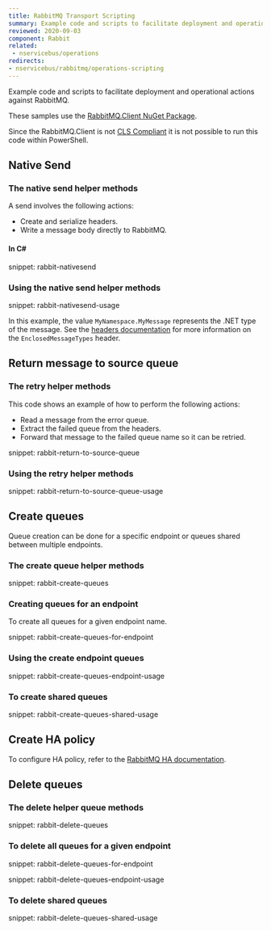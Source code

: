 ```yaml
---
title: RabbitMQ Transport Scripting
summary: Example code and scripts to facilitate deployment and operational actions against RabbitMQ.
reviewed: 2020-09-03
component: Rabbit
related:
 - nservicebus/operations
redirects:
- nservicebus/rabbitmq/operations-scripting
---
```


Example code and scripts to facilitate deployment and operational actions against RabbitMQ.

These samples use the [RabbitMQ.Client NuGet Package](https://www.nuget.org/packages/RabbitMQ.Client/).

Since the RabbitMQ.Client is not [CLS Compliant](https://msdn.microsoft.com/en-us/library/system.clscompliantattribute.aspx) it is not possible to run this code within PowerShell.

## Native Send

### The native send helper methods

A send involves the following actions:

* Create and serialize headers.
* Write a message body directly to RabbitMQ.

#### In C&#35;

snippet: rabbit-nativesend

### Using the native send helper methods

snippet: rabbit-nativesend-usage

In this example, the value `MyNamespace.MyMessage` represents the .NET type of the message. See the [headers documentation](/nservicebus/messaging/headers.md) for more information on the `EnclosedMessageTypes` header.

## Return message to source queue

### The retry helper methods

This code shows an example of how to perform the following actions:

* Read a message from the error queue.
* Extract the failed queue from the headers.
* Forward that message to the failed queue name so it can be retried.

snippet: rabbit-return-to-source-queue

### Using the retry helper methods

snippet: rabbit-return-to-source-queue-usage

## Create queues

Queue creation can be done for a specific endpoint or queues shared between multiple endpoints.

### The create queue helper methods

snippet: rabbit-create-queues

### Creating queues for an endpoint

To create all queues for a given endpoint name.

snippet: rabbit-create-queues-for-endpoint

### Using the create endpoint queues

snippet: rabbit-create-queues-endpoint-usage

### To create shared queues

snippet: rabbit-create-queues-shared-usage

## Create HA policy

To configure HA policy, refer to the [RabbitMQ HA documentation](https://www.rabbitmq.com/ha.html).

## Delete queues

### The delete helper queue methods

snippet: rabbit-delete-queues

### To delete all queues for a given endpoint

snippet: rabbit-delete-queues-for-endpoint

snippet: rabbit-delete-queues-endpoint-usage

### To delete shared queues

snippet: rabbit-delete-queues-shared-usage
